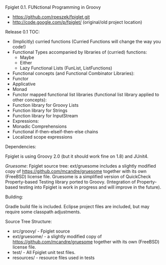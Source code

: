 Fpiglet 0.1.
FUNctional Programming in Groovy

* https://github.com/rpeszek/fpiglet.git
* http://code.google.com/p/fpiglet/  (original/old project location)


Release 0.1 TOC:

 * (Implicitly) curried functions (Curried Functions will change the way you code!)
 * Functional Types accompanied by libraries of (curried) functions:
   * Maybe
   * Either
   * Lazy Functional Lists (FunList, ListFunctions)
 * Functional concepts (and Functional Combinator Libraries):
  * Functor
  * Applicative
  * Monad
 * Functor mapped functional list libraries (functional list library applied to other concepts):
  * Function library for Groovy Lists 
  * Function library for Strings 
  * Function library for InputStream
 * Expressions:
  * Monadic Comprehensions 
  * Functional if-then-elseif-then-else chains
  * Localized scope expressions


Dependencies: 
  
Fpiglet is using Groovy 2.0 (but it should work fine on 1.8) and JUnit4.

_Gruesome_: Fpiglet source tree: ext/gruesome includes a slightly modified copy of https://github.com/mcandre/gruesome 
together with its own (FreeBSD) license file. 
Gruesome is a simplified version of QuickCheck Property-based Testing library ported to Groovy. 
(Integration of Property-based testing into Fpiglet is work in progress and will improve in the future). 


Building:

Gradle build file is included.
Eclipse project files are included, but may require some classpath adjustments. 


Source Tree Structure:

 * src/groovy/ - Fpiglet source
 * ext/gruesome/ -  a slightly modified copy of https://github.com/mcandre/gruesome together with its own (FreeBSD) license file.
 * test/ - All Fpiglet unit test files.
 * resources/ - resource files used in tests
